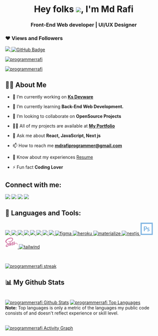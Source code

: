 <!-- <a href="#"><img width="100%" height="auto" src="https://i.imgur.com/iXuL1HG.png" height="175px"/></a> -->

<h1 align="center">Hey folks <img src="https://raw.githubusercontent.com/MartinHeinz/MartinHeinz/master/wave.gif" width="30px">, I'm Md Rafi</h1>
<h3 align="center">Front-End Web developer | UI/UX Designer</h3>

### ❤ Views and Followers

<p>
<a href="https://github.com/Meghna-DAS/github-profile-views-counter">
    <img src="https://komarev.com/ghpvc/?username=programmerrafi">
</a>
<a href="https://github.com/programmerrafi?tab=followers"><img src="https://img.shields.io/github/followers/programmerrafi?label=Followers&style=social" alt="GitHub Badge"></a> </p>

<p align="left"> <a href="https://github.com/ryo-ma/github-profile-trophy"><img src="https://github-profile-trophy.vercel.app/?username=programmerrafi" alt="programmerrafi" /></a> </p>

<p align="left"> <a href="https://twitter.com/programmerrafi" target="blank"><img src="https://img.shields.io/twitter/follow/programmerrafi?logo=twitter&style=for-the-badge" alt="programmerrafi" /></a> </p>

## 🙋‍♂️ About Me

- 🔭 I’m currently working on **[Ks Devware](https://ksdevware.com/)**

- 🌱 I’m currently learning **Back-End Web Development.**

- 👯 I’m looking to collaborate on **OpenSource Projects**

- 👨‍💻 All of my projects are available at **[My Portfolio](https://portfolio-mdrafi.vercel.app)**
- 💬 Ask me about **React, JavaScript, Next js**

- 📫 How to reach me **mdrafiprogrammer@gmail.com**

- 📄 Know about my experiences [Resume](https://drive.google.com/file/d/1oPbJtvxxLwkIwQhmYOwTbX5621bZwZ43/view?usp=sharing)

- ⚡ Fun fact **Coding Lover**

## Connect with me:

<p align="left">

<a href = "https://www.linkedin.com/in/programmerrafi"><img src="https://img.icons8.com/fluent/48/000000/linkedin.png"/></a>
<a href = "https://twitter.com/programmerrafi"><img src="https://img.icons8.com/fluent/48/000000/twitter.png"/></a>
<a href = "https://www.instagram.com/programmerrafi/"><img src="https://img.icons8.com/fluent/48/000000/instagram-new.png"/></a>
<a href = "https://www.facebook.com/programmerrafi"><img src="https://img.icons8.com/fluent/48/000000/facebook.png"/></a>

## 🚀 Languages and Tools:

<p align="left"> 
    <a href="https://reactjs.org/" target="_blank"> <img src="https://img.icons8.com/color/48/000000/react-native.png"/> </a>
    <a href="https://developer.mozilla.org/en-US/docs/Web/JavaScript" target="_blank"> <img src="https://img.icons8.com/color/48/000000/javascript.png"/> </a> 
    <a href="https://www.w3.org/html/" target="_blank"> <img src="https://img.icons8.com/color/48/000000/html-5.png"/> </a> 
    <a href="https://www.w3schools.com/css/" target="_blank"> <img src="https://img.icons8.com/color/48/000000/css3.png"/> </a> 
    <a href="https://getbootstrap.com" target="_blank"> <img src="https://img.icons8.com/color/48/000000/bootstrap.png"/> </a>   
    <a href="https://firebase.google.com/" target="_blank"> <img src="https://img.icons8.com/color/48/000000/firebase.png"/> </a> 
    <a href="https://git-scm.com/" target="_blank"> <img src="https://img.icons8.com/color/48/000000/git.png"/> </a> 
    <a href="https://redux.js.org" target="_blank"> <img src="https://img.icons8.com/color/48/000000/redux.png"/> </a>
    <a href="https://www.figma.com/" target="_blank"> <img src="https://www.vectorlogo.zone/logos/figma/figma-icon.svg" alt="figma" width="40" height="40"/> </a>
    <a href="https://heroku.com" target="_blank"> <img src="https://www.vectorlogo.zone/logos/heroku/heroku-icon.svg" alt="heroku" width="40" height="40"/> </a>
    <a href="https://materializecss.com/" target="_blank"> <img src="https://raw.githubusercontent.com/prplx/svg-logos/5585531d45d294869c4eaab4d7cf2e9c167710a9/svg/materialize.svg" alt="materialize" width="40" height="40"/> </a>
    <a href="https://nextjs.org/" target="_blank"> <img src="https://cdn.worldvectorlogo.com/logos/nextjs-3.svg" alt="nextjs" width="40" height="40"/> </a>
    <a href="https://www.photoshop.com/en" target="_blank"> <img src="https://raw.githubusercontent.com/devicons/devicon/master/icons/photoshop/photoshop-line.svg" alt="photoshop" width="40" height="40"/> </a>
    <a href="https://sass-lang.com" target="_blank"> <img src="https://raw.githubusercontent.com/devicons/devicon/master/icons/sass/sass-original.svg" alt="sass" width="40" height="40"/> </a>
    <a href="https://tailwindcss.com/" target="_blank"> <img src="https://www.vectorlogo.zone/logos/tailwindcss/tailwindcss-icon.svg" alt="tailwind" width="40" height="40"/> </a>
</p>
<br/>

</p>

<p align="left">
    <a href="https://github.com/programmerrafi/github-readme-streak-stats">
        <img title="🔥 Get streak stats for your profile at git.io/streak-stats" alt="programmerrafi streak" src="https://github-readme-streak-stats.herokuapp.com/?user=programmerrafi&theme=black-ice&hide_border=true&stroke=0000&background=060A0CD0"/>
    </a>
</p>

## 📊 My Github Stats

  <br/>
    <a href="https://github.com/programmerrafi/github-readme-stats"><img alt="programmerrafi Github Stats" src="https://github-readme-stats.vercel.app/api?username=programmerrafi&show_icons=true&count_private=true&theme=react&hide_border=true&bg_color=0D1117" /></a>
  <a href="https://github.com/programmerrafi/github-readme-stats"><img alt="programmerrafi Top Languages" src="https://github-readme-stats.vercel.app/api/top-langs/?username=programmerrafi&langs_count=8&count_private=true&layout=compact&theme=react&hide_border=true&bg_color=0D1117" /></a>
  <br/>
  <b>Note:</b> Top languages is only a metric of the languages my public code consists of and doesn't reflect experience or skill level.

<br/>
<br/>

<a href="https://github.com/programmerrafi/github-readme-activity-graph"><img alt="programmerrafi Activity Graph" src="https://activity-graph.herokuapp.com/graph?username=programmerrafi&bg_color=0D1117&color=5BCDEC&line=5BCDEC&point=FFFFFF&hide_border=true" /></a>

<br/>
<br/>
